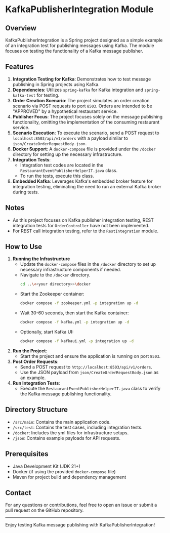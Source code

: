 # KafkaPublisherIntegration Module

## Overview
KafkaPublisherIntegration is a Spring project designed as a simple example of an integration test for publishing messages using Kafka. The module focuses on testing the functionality of a Kafka message publisher.

## Features
1. **Integration Testing for Kafka**: Demonstrates how to test message publishing in Spring projects using Kafka.
2. **Dependencies**: Utilizes `spring-kafka` for Kafka integration and `spring-kafka-test` for testing.
3. **Order Creation Scenario**: The project simulates an order creation scenario via POST requests to port `8503`. Orders are intended to be "APPROVED" by a hypothetical restaurant service.
4. **Publisher Focus**: The project focuses solely on the message publishing functionality, omitting the implementation of the consuming restaurant service.
5. **Scenario Execution**: To execute the scenario, send a POST request to `localhost:8503/api/v1/orders` with a payload similar to `json/CreateOrderRequestBody.json`.
6. **Docker Support**: A `docker-compose` file is provided under the `/docker` directory for setting up the necessary infrastructure.
7. **Integration Tests**:
    - Integration test codes are located in the `RestaurantEventPublisherHelperIT.java` class.
    - To run the tests, execute this class.
8. **Embedded Kafka**: Leverages Kafka's embedded broker feature for integration testing, eliminating the need to run an external Kafka broker during tests.

## Notes
- As this project focuses on Kafka publisher integration testing, REST integration tests for `OrderController` have not been implemented.
- For REST call integration testing, refer to the `RestIntegration` module.

## How to Use
1. **Running the Infrastructure**
    - Update the `docker-compose` files in the `/docker` directory to set up necessary infrastructure components if needed.
    - Navigate to the `/docker` directory.
        ```bash
        cd ..\<<your directory>>\docker
        ```
    - Start the Zookeeper container:
        ```bash
        docker compose -f zookeeper.yml -p integration up -d
        ```
    - Wait 30-60 seconds, then start the Kafka container:
        ```bash
        docker compose -f kafka.yml -p integration up -d
        ```
    - Optionally, start Kafka UI:
        ```bash
        docker compose -f kafkaui.yml -p integration up -d
        ```
2. **Run the Project**:
    - Start the project and ensure the application is running on port `8503`.
3. **Post Order Requests**:
    - Send a POST request to `http://localhost:8503/api/v1/orders`.
    - Use the JSON payload from `json/CreateOrderRequestBody.json` as an example.
4. **Run Integration Tests**:
    - Execute the `RestaurantEventPublisherHelperIT.java` class to verify the Kafka message publishing functionality.


## Directory Structure
- `/src/main`: Contains the main application code.
- `/src/test`: Contains the test cases, including integration tests.
- `/docker`: Includes the yml files for infrastructure setups.
- `/json`: Contains example payloads for API requests.

## Prerequisites
- Java Development Kit (JDK 21+)
- Docker (if using the provided `docker-compose` file)
- Maven for project build and dependency management

## Contact
For any questions or contributions, feel free to open an issue or submit a pull request on the GitHub repository.

---

Enjoy testing Kafka message publishing with KafkaPublisherIntegration!

